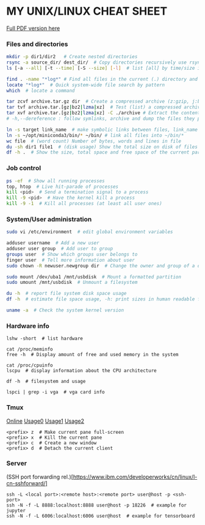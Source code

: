 # MY UNIX/LINUX CHEAT SHEET

[Full PDF version here](https://free-electrons.com/doc/legacy/command-line/command_memento.pdf)

### Files and directories
```sh
mkdir -p dir1/dir2   # Create nested directories
rsync -a source_dir/ dest_dir/  # Copy directories recursively use rsync
ls [-a --all] [-t --time] [-S --size] [-l]  # list [all] by time/size in long format

find . -name "*log*" # Find all files in the current (.) directory and its subdirectories with log in their name
locate "*log*"  # Quick system-wide file search by pattern
which  # locate a command

tar zcvf archive.tar.gz dir  # Create a compressed archive (z:gzip, j:bzip2, J:xz)
tar tvf archive.tar.[gz|bz2|lzma|xz]  # Test (list) a compressed archive
tar xvf archive.tar.[gz|bz2|lzma|xz] -C ./archive # Extract the contents of a compressed archive to ./archive
# -h,--dereference : follow symlinks, archive and dump the files they point to

ln -s target link_name  # make symbolic links between files, link_name -> target
ln -s ~/opt/miniconda3/bin/* ~/bin/ # link all files into ~/bin/*
wc file  # (word count) Number of bytes, words and lines in file
du -sh dir1 file1  # (disk usage) Show the total size on disk of files or directories 
df -h .  # Show the size, total space and free space of the current partition
```

### Job control
```sh
ps -ef  # Show all running processes
top, htop  # Live hit-parade of processes
kill <pid>  # Send a termination signal to a process
kill -9 <pid>  # Have the kernel kill a process
kill -9 -1  # Kill all processes (at least all user ones)
```

### System/User administration
```sh
sudo vi /etc/environment  # edit global environment variables

adduser username  # Add a new user
adduser user group  # Add user to group
groups user  # Show which groups user belongs to
finger user  # Tell more information about user
sudo chown -R newuser.newgroup dir  # Change the owner and group of a directory and all its contents

sudo mount /dev/uba1 /mnt/usbdisk  # Mount a formatted partition
sudo umount /mnt/usbdisk  # Unmount a filesystem

du -h  # report file system disk space usage
df -h  # estimate file space usage, -h: print sizes in human readable format

uname -a  # Check the system kernel version
```

### Hardware info
```
lshw -short  # list hardware

cat /proc/meminfo
free -h  # Display amount of free and used memory in the system

cat /proc/cpuinfo
lscpu  # display information about the CPU architecture

df -h  # filesystem and usage

lspci | grep -i vga  # vga card info
```


### Tmux
[Online](http://blog.csdn.net/robertbaker/article/details/42172203)
[Usage0](https://linux.cn/article-3952-1.html)
[Usage1](https://www.cnblogs.com/bamanzi/p/tmux-mouse-tips.html)
[Usage2](http://blog.csdn.net/skykingf/article/details/46345057)
```
<prefix> z  # Make current pane full-screen
<prefix> x  # Kill the current pane
<prefix> c  # Create a new window
<prefix> d  # Detach the current client
```


### Server 
(SSH port forwarding rel.)[https://www.ibm.com/developerworks/cn/linux/l-cn-sshforward/]
```
ssh -L <local port>:<remote host>:<remote port> user@host -p <ssh-port>
ssh -N -f -L 8888:localhost:8888 user@host -p 18226  # example for jupyter
ssh -N -f -L 6006:localhost:6006 user@host  # example for tensorboard
```
